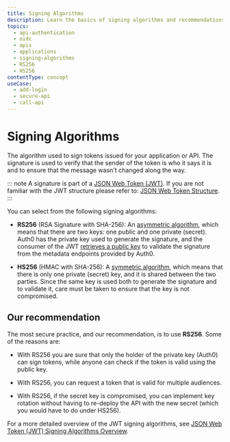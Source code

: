 ```yaml
---
title: Signing Algorithms
description: Learn the basics of signing algorithms and recommendations for configuring them in the Auth0 Dashboard.
topics:
  - api-authentication
  - oidc
  - apis
  - applications
  - signing-algorithms
  - RS256
  - HS256
contentType: concept
useCase:
  - add-login
  - secure-api
  - call-api
---
```

# Signing Algorithms

The algorithm used to sign tokens issued for your application or API. The signature is used to verify that the sender of the token is who it says it is and to ensure that the message wasn't changed along the way.

::: note
A signature is part of a [JSON Web Token (JWT)](/docs/jwt). If you are not familiar with the JWT structure please refer to: [JSON Web Token Structure](/tokens/reference/jwt/jwt-structure).
:::

You can select from the following signing algorithms:

- **RS256** (RSA Signature with SHA-256): An [asymmetric algorithm](https://en.wikipedia.org/wiki/Public-key_cryptography), which means that there are two keys: one public and one private (secret). Auth0 has the private key used to generate the signature, and the consumer of the JWT [retrieves a public key](/api-auth/guides/retrieve-public-key) to validate the signature from the metadata endpoints provided by Auth0.

- **HS256** (HMAC with SHA-256): A [symmetric algorithm](https://en.wikipedia.org/wiki/Symmetric-key_algorithm), which means that there is only one private (secret) key, and it is shared between the two parties. Since the same key is used both to generate the signature and to validate it, care must be taken to ensure that the key is not compromised.

## Our recommendation

The most secure practice, and our recommendation, is to use **RS256**. Some of the reasons are:

- With RS256 you are sure that only the holder of the private key (Auth0) can sign tokens, while anyone can check if the token is valid using the public key.

- With RS256, you can request a token that is valid for multiple audiences.

- With RS256, if the secret key is compromised, you can implement key rotation without having to re-deploy the API with the new secret (which you would have to do under HS256).

For a more detailed overview of the JWT signing algorithms, see [JSON Web Token (JWT) Signing Algorithms Overview](https://auth0.com/blog/json-web-token-signing-algorithms-overview/).

